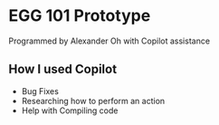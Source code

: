 # EGG 101 Prototype
Programmed by Alexander Oh with Copilot assistance

## How I used Copilot
- Bug Fixes
- Researching how to perform an action
- Help with Compiling code

